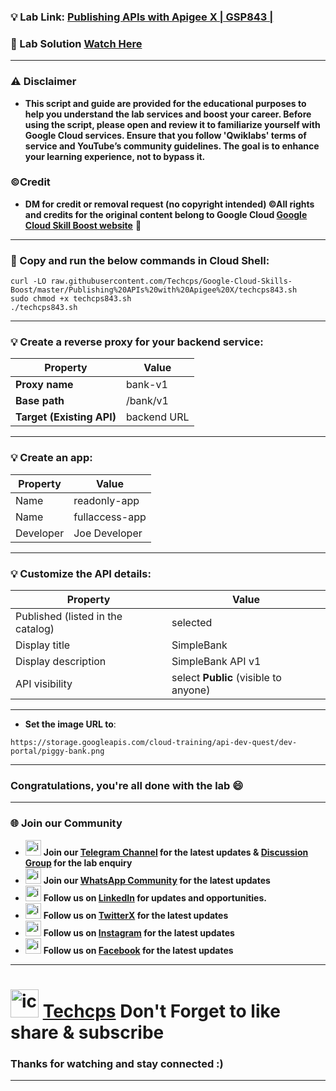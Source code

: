 


### 💡 Lab Link: [Publishing APIs with Apigee X | GSP843 | ](https://www.cloudskillsboost.google/focuses/32175?parent=catalog)

### 🚀 Lab Solution [Watch Here](https://youtu.be/ggYExhRayCM)

---

### ⚠️ Disclaimer
- **This script and guide are provided for the educational purposes to help you understand the lab services and boost your career. Before using the script, please open and review it to familiarize yourself with Google Cloud services. Ensure that you follow 'Qwiklabs' terms of service and YouTube’s community guidelines. The goal is to enhance your learning experience, not to bypass it.**

### ©Credit
- **DM for credit or removal request (no copyright intended) ©All rights and credits for the original content belong to Google Cloud [Google Cloud Skill Boost website](https://www.cloudskillsboost.google/)** 🙏

---

### 🚀 Copy and run the below commands in Cloud Shell:

```
curl -LO raw.githubusercontent.com/Techcps/Google-Cloud-Skills-Boost/master/Publishing%20APIs%20with%20Apigee%20X/techcps843.sh
sudo chmod +x techcps843.sh
./techcps843.sh
```

---

### 💡 Create a reverse proxy for your backend service:

| Property              | Value        |
|-----------------------|--------------|
| **Proxy name**        | bank-v1      |
| **Base path**         | /bank/v1     |
| **Target (Existing API)** | backend URL |

---

### 💡 Create an app:

| Property  | Value             |
|-----------|------------------|
| Name      | readonly-app      |
| Name      | fullaccess-app    |
| Developer | Joe Developer     |

---

### 💡 Customize the API details:

| Property                          | Value                                |
|-----------------------------------|--------------------------------------|
| Published (listed in the catalog) | selected                             |
| Display title                     | SimpleBank                           |
| Display description               | SimpleBank API v1                    |
| API visibility                    | select **Public** (visible to anyone) |

---

- **Set the image URL to**:
```
https://storage.googleapis.com/cloud-training/api-dev-quest/dev-portal/piggy-bank.png
```

---

### Congratulations, you're all done with the lab 😄

---

### 🌐 Join our Community

- <img src="https://github.com/user-attachments/assets/a4a4b767-151c-461d-bca1-da6d4c0cd68a" alt="icon" width="25" height="25"> **Join our [Telegram Channel](https://t.me/Techcps) for the latest updates & [Discussion Group](https://t.me/Techcpschat) for the lab enquiry**
- <img src="https://github.com/user-attachments/assets/aa10b8b2-5424-40bc-8911-7969f29f6dae" alt="icon" width="25" height="25"> **Join our [WhatsApp Community](https://whatsapp.com/channel/0029Va9nne147XeIFkXYv71A) for the latest updates**
- <img src="https://github.com/user-attachments/assets/b9da471b-2f46-4d39-bea9-acdb3b3a23b0" alt="icon" width="25" height="25"> **Follow us on [LinkedIn](https://www.linkedin.com/company/techcps/) for updates and opportunities.**
- <img src="https://github.com/user-attachments/assets/a045f610-775d-432a-b171-97a2d19718e2" alt="icon" width="25" height="25"> **Follow us on [TwitterX](https://twitter.com/Techcps_/) for the latest updates**
- <img src="https://github.com/user-attachments/assets/84e23456-7ed3-402a-a8a9-5d2fb5b44849" alt="icon" width="25" height="25"> **Follow us on [Instagram](https://instagram.com/techcps/) for the latest updates**
- <img src="https://github.com/user-attachments/assets/fc77ddc4-5b3b-42a9-a8da-e5561dce0c70" alt="icon" width="25" height="25"> **Follow us on [Facebook](https://facebook.com/techcps/) for the latest updates**

---

# <img src="https://github.com/user-attachments/assets/6ee41001-c795-467c-8d96-06b56c246b9c" alt="icon" width="45" height="45"> [Techcps](https://www.youtube.com/@techcps) Don't Forget to like share & subscribe

### Thanks for watching and stay connected :)
---

